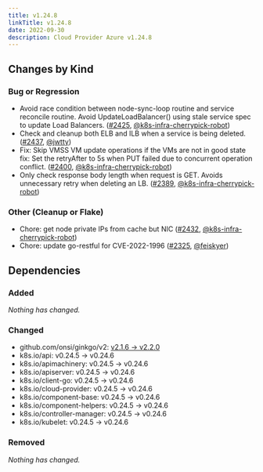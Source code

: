 ```yaml
---
title: v1.24.8
linkTitle: v1.24.8
date: 2022-09-30
description: Cloud Provider Azure v1.24.8
---
```



## Changes by Kind

### Bug or Regression

- Avoid race condition between node-sync-loop routine and service reconcile routine.
  Avoid UpdateLoadBalancer() using stale service spec to update Load Balancers. ([#2425](https://github.com/kubernetes-sigs/cloud-provider-azure/pull/2425), [@k8s-infra-cherrypick-robot](https://github.com/k8s-infra-cherrypick-robot))
- Check and cleanup both ELB and ILB when a service is being deleted. ([#2437](https://github.com/kubernetes-sigs/cloud-provider-azure/pull/2437), [@jwtty](https://github.com/jwtty))
- Fix: Skip VMSS VM update operations if the VMs are not in good state
  fix: Set the retryAfter to 5s when PUT failed due to concurrent operation conflict. ([#2400](https://github.com/kubernetes-sigs/cloud-provider-azure/pull/2400), [@k8s-infra-cherrypick-robot](https://github.com/k8s-infra-cherrypick-robot))
- Only check response body length when request is GET. Avoids unnecessary retry when deleting an LB. ([#2389](https://github.com/kubernetes-sigs/cloud-provider-azure/pull/2389), [@k8s-infra-cherrypick-robot](https://github.com/k8s-infra-cherrypick-robot))

### Other (Cleanup or Flake)

- Chore: get node private IPs from cache but NIC ([#2432](https://github.com/kubernetes-sigs/cloud-provider-azure/pull/2432), [@k8s-infra-cherrypick-robot](https://github.com/k8s-infra-cherrypick-robot))
- Chore: update go-restful for CVE-2022-1996 ([#2325](https://github.com/kubernetes-sigs/cloud-provider-azure/pull/2325), [@feiskyer](https://github.com/feiskyer))

## Dependencies

### Added
_Nothing has changed._

### Changed
- github.com/onsi/ginkgo/v2: [v2.1.6 → v2.2.0](https://github.com/onsi/ginkgo/v2/compare/v2.1.6...v2.2.0)
- k8s.io/api: v0.24.5 → v0.24.6
- k8s.io/apimachinery: v0.24.5 → v0.24.6
- k8s.io/apiserver: v0.24.5 → v0.24.6
- k8s.io/client-go: v0.24.5 → v0.24.6
- k8s.io/cloud-provider: v0.24.5 → v0.24.6
- k8s.io/component-base: v0.24.5 → v0.24.6
- k8s.io/component-helpers: v0.24.5 → v0.24.6
- k8s.io/controller-manager: v0.24.5 → v0.24.6
- k8s.io/kubelet: v0.24.5 → v0.24.6

### Removed
_Nothing has changed._
